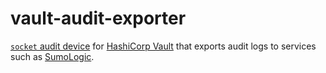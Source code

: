 # vault-audit-exporter

[`socket` audit device](https://www.vaultproject.io/docs/audit/socket.html) for
[HashiCorp Vault](https://www.vaultproject.io) that exports audit logs to
services such as [SumoLogic](https://www.sumologic.com).
